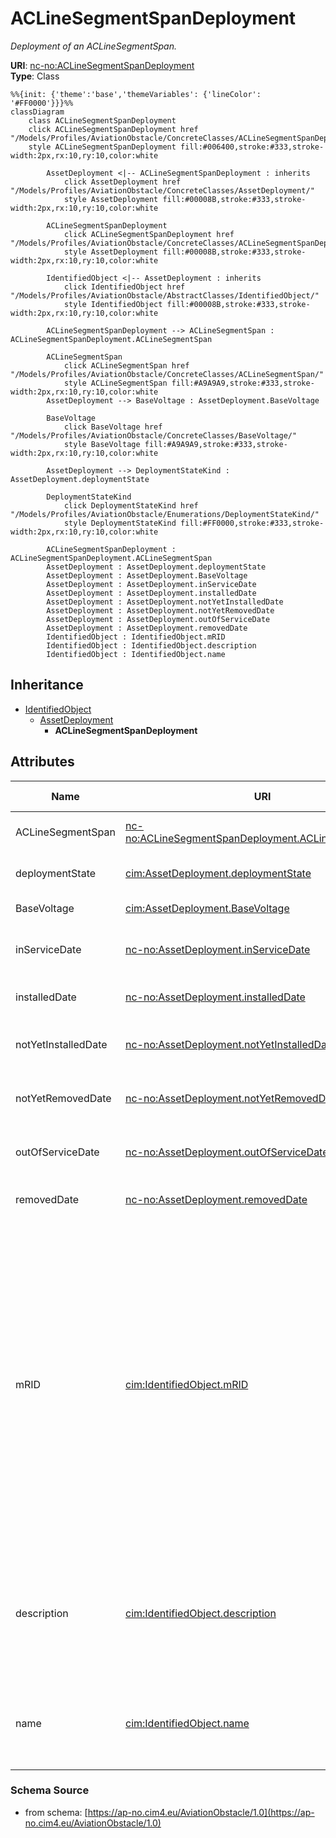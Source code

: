 # ACLineSegmentSpanDeployment

_Deployment of an ACLineSegmentSpan._

**URI**: [nc-no:ACLineSegmentSpanDeployment](http://cim4.eu/ns/nc-no#ACLineSegmentSpanDeployment)<br />
**Type**: Class

```mermaid
%%{init: {'theme':'base','themeVariables': {'lineColor': '#FF0000'}}}%%
classDiagram
    class ACLineSegmentSpanDeployment
    click ACLineSegmentSpanDeployment href "/Models/Profiles/AviationObstacle/ConcreteClasses/ACLineSegmentSpanDeployment/"
    style ACLineSegmentSpanDeployment fill:#006400,stroke:#333,stroke-width:2px,rx:10,ry:10,color:white

        AssetDeployment <|-- ACLineSegmentSpanDeployment : inherits
            click AssetDeployment href "/Models/Profiles/AviationObstacle/ConcreteClasses/AssetDeployment/"
            style AssetDeployment fill:#00008B,stroke:#333,stroke-width:2px,rx:10,ry:10,color:white

        ACLineSegmentSpanDeployment
            click ACLineSegmentSpanDeployment href "/Models/Profiles/AviationObstacle/ConcreteClasses/ACLineSegmentSpanDeployment/"
            style AssetDeployment fill:#00008B,stroke:#333,stroke-width:2px,rx:10,ry:10,color:white

        IdentifiedObject <|-- AssetDeployment : inherits
            click IdentifiedObject href "/Models/Profiles/AviationObstacle/AbstractClasses/IdentifiedObject/"
            style IdentifiedObject fill:#00008B,stroke:#333,stroke-width:2px,rx:10,ry:10,color:white

        ACLineSegmentSpanDeployment --> ACLineSegmentSpan : ACLineSegmentSpanDeployment.ACLineSegmentSpan

        ACLineSegmentSpan
            click ACLineSegmentSpan href "/Models/Profiles/AviationObstacle/ConcreteClasses/ACLineSegmentSpan/"
            style ACLineSegmentSpan fill:#A9A9A9,stroke:#333,stroke-width:2px,rx:10,ry:10,color:white
        AssetDeployment --> BaseVoltage : AssetDeployment.BaseVoltage

        BaseVoltage
            click BaseVoltage href "/Models/Profiles/AviationObstacle/ConcreteClasses/BaseVoltage/"
            style BaseVoltage fill:#A9A9A9,stroke:#333,stroke-width:2px,rx:10,ry:10,color:white

        AssetDeployment --> DeploymentStateKind : AssetDeployment.deploymentState

        DeploymentStateKind
            click DeploymentStateKind href "/Models/Profiles/AviationObstacle/Enumerations/DeploymentStateKind/"
            style DeploymentStateKind fill:#FF0000,stroke:#333,stroke-width:2px,rx:10,ry:10,color:white

        ACLineSegmentSpanDeployment : ACLineSegmentSpanDeployment.ACLineSegmentSpan
        AssetDeployment : AssetDeployment.deploymentState
        AssetDeployment : AssetDeployment.BaseVoltage
        AssetDeployment : AssetDeployment.inServiceDate
        AssetDeployment : AssetDeployment.installedDate
        AssetDeployment : AssetDeployment.notYetInstalledDate
        AssetDeployment : AssetDeployment.notYetRemovedDate
        AssetDeployment : AssetDeployment.outOfServiceDate
        AssetDeployment : AssetDeployment.removedDate
        IdentifiedObject : IdentifiedObject.mRID
        IdentifiedObject : IdentifiedObject.description
        IdentifiedObject : IdentifiedObject.name
```

## Inheritance
* [IdentifiedObject](IdentifiedObject.md)
    * [AssetDeployment](AssetDeployment.md)
        * **ACLineSegmentSpanDeployment**

## Attributes
| Name | URI | Cardinality and Range | Description | Inheritance |
| ---  | --- | --- | --- | --- |
| ACLineSegmentSpan | [nc-no:ACLineSegmentSpanDeployment.ACLineSegmentSpan](http://cim4.eu/ns/nc-no#ACLineSegmentSpanDeployment.ACLineSegmentSpan) | 0..1 ACLineSegmentSpan | The associated AC Line Segment Span. | direct |
| deploymentState | [cim:AssetDeployment.deploymentState](https://cim.ucaiug.io/ns#AssetDeployment.deploymentState) | 0..1 DeploymentStateKind | Current deployment state of asset. | AssetDeployment |
| BaseVoltage | [cim:AssetDeployment.BaseVoltage](https://cim.ucaiug.io/ns#AssetDeployment.BaseVoltage) | 0..1 BaseVoltage | The associated Base Voltage. | AssetDeployment |
| inServiceDate | [nc-no:AssetDeployment.inServiceDate](http://cim4.eu/ns/nc-no#AssetDeployment.inServiceDate) | 0..1 datetime | Date and time asset was most recently put in service. | AssetDeployment |
| installedDate | [nc-no:AssetDeployment.installedDate](http://cim4.eu/ns/nc-no#AssetDeployment.installedDate) | 0..1 datetime | Date and time asset was most recently installed. | AssetDeployment |
| notYetInstalledDate | [nc-no:AssetDeployment.notYetInstalledDate](http://cim4.eu/ns/nc-no#AssetDeployment.notYetInstalledDate) | 0..1 datetime | Date and time of asset deployment transition to not yet installed. | AssetDeployment |
| notYetRemovedDate | [nc-no:AssetDeployment.notYetRemovedDate](http://cim4.eu/ns/nc-no#AssetDeployment.notYetRemovedDate) | 0..1 datetime | Date and time of asset deployment transition to not yet removed. | AssetDeployment |
| outOfServiceDate | [nc-no:AssetDeployment.outOfServiceDate](http://cim4.eu/ns/nc-no#AssetDeployment.outOfServiceDate) | 0..1 datetime | Date and time asset was most recently taken out of service. | AssetDeployment |
| removedDate | [nc-no:AssetDeployment.removedDate](http://cim4.eu/ns/nc-no#AssetDeployment.removedDate) | 0..1 datetime | Date and time asset was most recently removed. | AssetDeployment |
| mRID | [cim:IdentifiedObject.mRID](https://cim.ucaiug.io/ns#IdentifiedObject.mRID) | 0..1 string | Master resource identifier issued by a model authority. The mRID is unique within an exchange context. Global uniqueness is easily achieved by using a UUID, as specified in RFC 4122, for the mRID. The use of UUID is strongly recommended.For CIMXML data files in RDF syntax conforming to IEC 61970-552, the mRID is mapped to rdf:ID or rdf:about attributes that identify CIM object elements. | IdentifiedObject |
| description | [cim:IdentifiedObject.description](https://cim.ucaiug.io/ns#IdentifiedObject.description) | 0..1 string | The description is a free human readable text describing or naming the object. It may be non unique and may not correlate to a naming hierarchy. | IdentifiedObject |
| name | [cim:IdentifiedObject.name](https://cim.ucaiug.io/ns#IdentifiedObject.name) | 0..1 string | The name is any free human readable and possibly non unique text naming the object. | IdentifiedObject |

### Schema Source
* from schema: [https://ap-no.cim4.eu/AviationObstacle/1.0](https://ap-no.cim4.eu/AviationObstacle/1.0)
